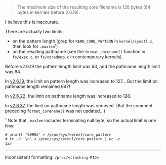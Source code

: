 > The maximum size of the resulting core filename is 128 bytes (64 bytes in kernels before 2.6.19).

I believe this is inaccurate.

There are actually two limits:

* on the pattern length
  (grep for `KERN_CORE_PATTERN` in `kernel/sysctl.c`, then look for `.maxlen`¹)
* on the resulting pathname
  (see the `format_corename()` function in `fs/exec.c`,
  or `fs/coredump.c` in contemporary kernels).

Before v2.6.19 the pattern length limit was 63, and the pathname length limit was 64.

In [v2.6.19](https://github.com/torvalds/linux/commit/d025c9db7f31fc0554ce7fb2dfc78d35a77f3487),
the limit on pattern length was increased to 127…
But the limit on pathname length remained 64?!

In [v2.6.22](https://github.com/torvalds/linux/commit/71ce92f3fa442069670a52fa6230a6064c4517b3),
the limit on pathname length was increased to 128.

In [v2.6.37](https://github.com/torvalds/linux/commit/1b0d300bd0f047e2edaf9d4b6784189e6c67c3d1),
the limit on pathname length was removed.
(But the comment preceding `format_corename()` was not updated…)

¹ Note that `.maxlen` includes terminating null byte, so the actual limit is one less:

```console
# printf '%999d' > /proc/sys/kernel/core_pattern
# tr -d '\n' < /proc/sys/kernel/core_pattern | wc -c
127
```

---

Inconsistent formatting: `/proc/<crashing-PID>`
